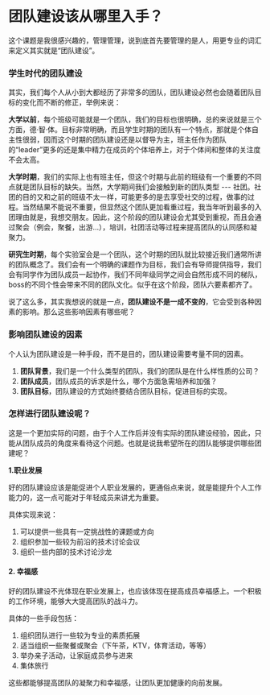# 团队建设该从哪里入手？

这个课题是我很感兴趣的，管理管理，说到底首先要管理的是人，用更专业的词汇来定义其实就是“团队建设”。

### 学生时代的团队建设

其实，我们每个人从小到大都经历了非常多的团队，团队建设必然也会随着团队目标的变化而不断的修正，举例来说：

**大学以前**，每个班级可能就是一个团队，我们的目标也很明确，总的来说就是三个方面，德·智·体。目标非常明确，而且学生时期的团队有一个特点，那就是个体自主性很弱，因而这个时期的团队建设还是以督导为主，班主任作为团队的“leader”更多的还是集中精力在成员的个体培养上，对于个体间和整体的关注度不会太高。

**大学时期**，我们的实际上也有班主任，但这个时期与此前的班级有一个重要的不同点就是团队目标的缺失。当然，大学期间我们会接触到新的团队类型 --- 社团。社团的目的又和之前的班级不太一样，可能更多的是去享受社交的过程，做事的过程。当然结果不能说不重要，但显然这个团队更加看重过程，我当年听到最多的入团理由就是，我想交朋友。因此，这个阶段的团队建设会尤其受到重视，而且会通过聚会（例会，聚餐，出游...），培训，社团活动等过程来提高团队的认同感和凝聚力。

**研究生时期**，每个实验室会是一个团队，这个时期的团队就比较接近我们通常所讲的团队概念了。我们会有一个明确的课题作为目标，我们会有导师提供指导，我们会有同学作为团队成员一起协作，我们不同年级同学之间会自然形成不同的梯队，boss的不同个性会带来不同的团队文化。似乎在这个阶段，团队六要素都齐了。

说了这么多，其实我想说的就是一点，**团队建设不是一成不变的**，它会受到各种因素的影响。那么这些影响因素有哪些呢？

### 影响团队建设的因素

个人认为团队建设是一种手段，而不是目的，团队建设需要考量不同的因素。

1. **团队背景**，我们是一个什么类型的团队，我们的团队是在什么样性质的公司？
2. **团队成员**，团队成员的诉求是什么，哪个方面急需培养和加强？
3. **团队目标**，团队建设的方式始终要结合团队目标，促进目标的实现。

### 怎样进行团队建设呢？

这是一个更加实际的问题，由于个人工作后并没有实际的团队建设经验，因此，只能从团队成员的角度来看待这个问题。也就是说我希望所在的团队能够提供哪些团建呢？

**1.职业发展**

好的团队建设应该是能促进个人职业发展的，更通俗点来说，就是能提升个人工作能力的，这一点可能对于年轻成员来讲尤为重要。

具体实现来说：

1. 可以提供一些具有一定挑战性的课题或方向
2. 组织参加一些较为前沿的技术讨论会议
3. 组织一些内部的技术讨论沙龙

#### 2. 幸福感

好的团队建设不光体现在职业发展上，也应该体现在提高成员幸福感上。一个积极的工作环境，能够大大提高团队的战斗力。

具体的一些手段包括：

1. 组织团队进行一些较为专业的素质拓展
2. 适当组织一些聚餐或聚会（下午茶，KTV，体育活动，等等）
3. 举办亲子活动，让家庭成员参与进来
4. 集体旅行

这些都能够提高团队的凝聚力和幸福感，让团队更加健康的向前发展。





